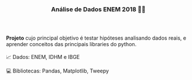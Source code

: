 <div  align="center">
  
### Análise de Dados ENEM 2018 👩‍💻

##
<br>

</div> 
  

**Projeto** cujo principal objetivo é testar hipóteses analisando dados reais, e aprender conceitos das principais libraries do python.
<br>
</br>
📈 Dados: ENEM, IDHM e IBGE

💻 Bibliotecas: Pandas, Matplotlib, Tweepy
  


</div>


